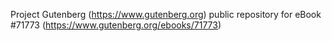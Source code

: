 Project Gutenberg (https://www.gutenberg.org) public repository
for eBook #71773 (https://www.gutenberg.org/ebooks/71773)
